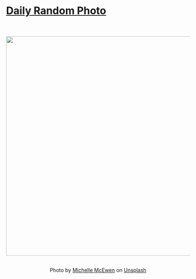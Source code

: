 # [Daily Random Photo](https://www.dailyrandomphoto.com/)

<div align="center">
  <br>
  <br>
  <a href="https://www.dailyrandomphoto.com/p/2023/2023-02-15/"><img src="https://images.unsplash.com/photo-1675059581159-72e42f205e5e?crop=entropy&cs=tinysrgb&fit=max&fm=jpg&ixid=Mnw3NzUwOHwwfDF8cmFuZG9tfHx8fHx8fHx8MTY3NjQyMTI0NA&ixlib=rb-4.0.3&q=80&w=1080" width="600px"></a>
  <br>
  <br>
  <p class="has-text-grey">Photo by <a href="https://unsplash.com/@michellem18?utm_source=Daily%20Random%20Photo&amp;utm_medium=referral" target="_blank" rel="noopener noreferrer">Michelle McEwen</a> on <a href="https://unsplash.com/photos/L7VdxN8jjpA?utm_source=Daily%20Random%20Photo&amp;utm_medium=referral" target="_blank" rel="noopener noreferrer">Unsplash</a></p>
</div>
